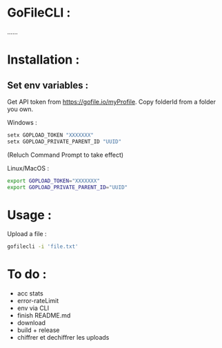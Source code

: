# GoFileCLI :
......

# Installation :

## Set env variables :

Get API token from https://gofile.io/myProfile.
Copy folderId from a folder you own.

Windows :
```bash
setx GOPLOAD_TOKEN "XXXXXXX"
setx GOPLOAD_PRIVATE_PARENT_ID "UUID"
```

(Reluch Command Prompt to take effect)

Linux/MacOS :
```bash
export GOPLOAD_TOKEN="XXXXXXX"
export GOPLOAD_PRIVATE_PARENT_ID="UUID"
```

# Usage :
Upload a file :
```bash
gofilecli -i 'file.txt'
````

# To do :
- acc stats
- error-rateLimit
- env via CLI
- finish README.md
- download
- build + release
- chiffrer et dechiffrer les uploads